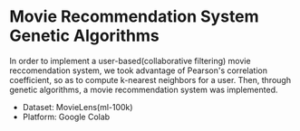 # Movie Recommendation System Genetic Algorithms
In order to implement a user-based(collaborative filtering) movie reccomendation system, we took advantage of Pearson's correlation coefficient, so as to compute k-nearest neighbors for a user. Then, through genetic algorithms, a movie recommendation system was implemented.

-  Dataset: MovieLens(ml-100k)
-  Platform: Google Colab
